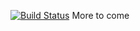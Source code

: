 [![Build Status](https://travis-ci.com/crassSandwich/GriTTY.svg?branch=master)](https://travis-ci.com/crassSandwich/GriTTY)
More to come

